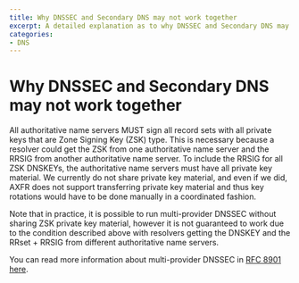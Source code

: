```yaml
---
title: Why DNSSEC and Secondary DNS may not work together
excerpt: A detailed explanation as to why DNSSEC and Secondary DNS may not be compatible together.
categories:
- DNS
---
```


# Why DNSSEC and Secondary DNS may not work together

All authoritative name servers MUST sign all record sets with all private keys that are Zone Signing Key (ZSK) type. This is necessary because a resolver could get the ZSK from one authoritative name server and the RRSIG from another authoritative name server. To include the RRSIG for all ZSK DNSKEYs, the authoritative name servers must have all private key material. We currently do not share private key material, and even if we did, AXFR does not support transferring private key material and thus key rotations would have to be done manually in a coordinated fashion.

Note that in practice, it is possible to run multi-provider DNSSEC without sharing ZSK private key material, however it is not guaranteed to work due to the condition described above with resolvers getting the DNSKEY and the RRset + RRSIG from different authoritative name servers.

You can read more information about multi-provider DNSSEC in [RFC 8901 here](https://datatracker.ietf.org/doc/html/rfc8901).
